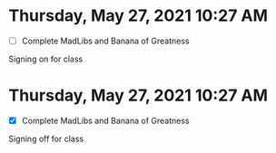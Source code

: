 # Thursday, May 27, 2021 10:27 AM
- [ ] Complete MadLibs and Banana of Greatness

Signing on for class


# Thursday, May 27, 2021 10:27 AM
- [x] Complete MadLibs and Banana of Greatness

Signing off for class